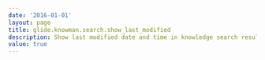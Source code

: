 ```yaml
---
date: '2016-01-01'
layout: page
title: glide.knowman.search.show_last_modified
description: Show last modified date and time in knowledge search results
value: true
---
```

